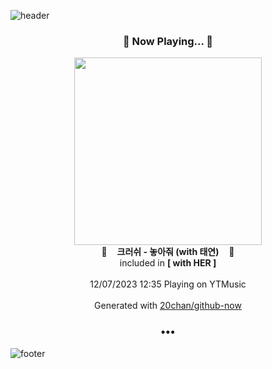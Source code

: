 ![header](https://capsule-render.vercel.app/api?type=wave&height=170&section=header&fontColor=090707&fontAlignX=45&fontAlignY=65&fontSize=100)

<h3 align="center">🎵 Now Playing... 🎵</h3>
<p align="center">
  <a href="https://music.youtube.com/watch?v=Xb8V8aPa5QM">
    <img width="300" src="https://lh3.googleusercontent.com/3oKlBVigXjjFRqex2tpHemY4Uu1mZM30G-iTlLseWEr2eozqufgXEEMTB04C8mx8qOEVIftQ1BzRlyfExw">
  </a>
  <br>
  🎵&nbsp&nbsp&nbsp <b>크러쉬 - 놓아줘 (with 태연)</b> &nbsp&nbsp&nbsp🎵
  <br>
  included in <b>[ with HER ]</b>
  
  <br />
  <br />
  12/07/2023 12:35 Playing on YTMusic
  <br />
  <br />
  Generated with <a href="https://github.com/20chan/github-now">20chan/github-now</a>
</p>

<h3 align="center">•••</h3>

![footer](https://capsule-render.vercel.app/api?type=wave&height=150&section=footer)
